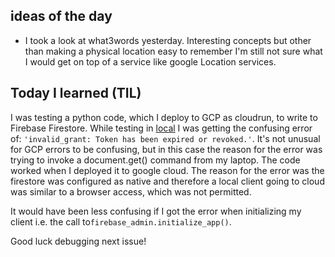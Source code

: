 ## ideas of the day

- I took a look at what3words yesterday. Interesting concepts but other than making a physical location easy to remember I'm still not sure what I would get on top of a service like google Location services.



## Today I learned (TIL)

I was testing a python code, which I deploy to GCP as cloudrun, to write to Firebase Firestore. While testing in <u>local</u> I was getting the confusing error of: `'invalid_grant: Token has been expired or revoked.'`. It's not unusual for GCP errors to be confusing, but in this case the reason for the error was trying to invoke a document.get() command from my laptop. The code worked when I deployed it to google cloud. The reason for the error was the firestore was configured as native and therefore a local client going to cloud was similar to a browser access, which was not permitted. 

It would have been less confusing if I got the error when initializing my client i.e. the call to`firebase_admin.initialize_app()`.  

Good luck debugging next issue!